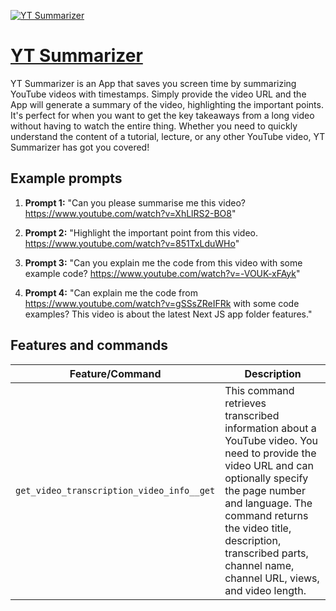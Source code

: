 [![YT Summarizer](null)](https://chat.openai.com/g/g-dHRRUFODc-yt-summarizer)

# [YT Summarizer](https://chat.openai.com/g/g-dHRRUFODc-yt-summarizer)

YT Summarizer is an App that saves you screen time by summarizing YouTube videos with timestamps. Simply provide the video URL and the App will generate a summary of the video, highlighting the important points. It's perfect for when you want to get the key takeaways from a long video without having to watch the entire thing. Whether you need to quickly understand the content of a tutorial, lecture, or any other YouTube video, YT Summarizer has got you covered!

## Example prompts

1. **Prompt 1:** "Can you please summarise me this video? https://www.youtube.com/watch?v=XhLlRS2-BO8"

2. **Prompt 2:** "Highlight the important point from this video. https://www.youtube.com/watch?v=851TxLduWHo"

3. **Prompt 3:** "Can you explain me the code from this video with some example code?  https://www.youtube.com/watch?v=-VOUK-xFAyk"

4. **Prompt 4:** "Can explain me the code from https://www.youtube.com/watch?v=gSSsZReIFRk with some code examples? This video is about the latest Next JS app folder features."


## Features and commands

| Feature/Command | Description |
| --- | --- |
| `get_video_transcription_video_info__get` | This command retrieves transcribed information about a YouTube video. You need to provide the video URL and can optionally specify the page number and language. The command returns the video title, description, transcribed parts, channel name, channel URL, views, and video length. |